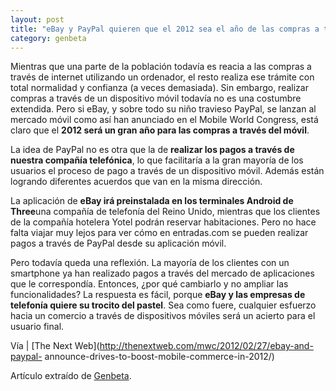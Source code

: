 ```yaml
---
layout: post
title: "eBay y PayPal quieren que el 2012 sea el año de las compras a través de"
category: genbeta
---
```





Mientras que una parte de la población todavía es reacia a las compras a
través de internet utilizando un ordenador, el resto realiza ese trámite con
total normalidad y confianza (a veces demasiada). Sin embargo, realizar
compras a través de un dispositivo móvil todavía no es una costumbre
extendida. Pero si eBay, y sobre todo su niño travieso PayPal, se lanzan al
mercado móvil como así han anunciado en el Mobile World Congress, está claro
que el **2012 será un gran año para las compras a través del móvil**.

La idea de PayPal no es otra que la de **realizar los pagos a través de
nuestra compañía telefónica**, lo que facilitaría a la gran mayoría de los
usuarios el proceso de pago a través de un dispositivo móvil. Además están
logrando diferentes acuerdos que van en la misma dirección.  
  
La aplicación de **eBay irá preinstalada en los terminales Android de
Three**una compañía de telefonía del Reino Unido, mientras que los clientes de
la compañía hotelera Yotel podrán reservar habitaciones. Pero no hace falta
viajar muy lejos para ver cómo en entradas.com se pueden realizar pagos a
través de PayPal desde su aplicación móvil.

Pero todavía queda una reflexión. La mayoría de los clientes con un smartphone
ya han realizado pagos a través del mercado de aplicaciones que le
correspondía. Entonces, ¿por qué cambiarlo y no ampliar las funcionalidades?
La respuesta es fácil, porque **eBay y las empresas de telefonía quiere su
trocito del pastel**. Sea como fuere, cualquier esfuerzo hacia un comercio a
través de dispositivos móviles será un acierto para el usuario final.

Vía | [The Next Web](http://thenextweb.com/mwc/2012/02/27/ebay-and-paypal-
announce-drives-to-boost-mobile-commerce-in-2012/)

Artículo extraído de [Genbeta](http://www.genbeta.com).